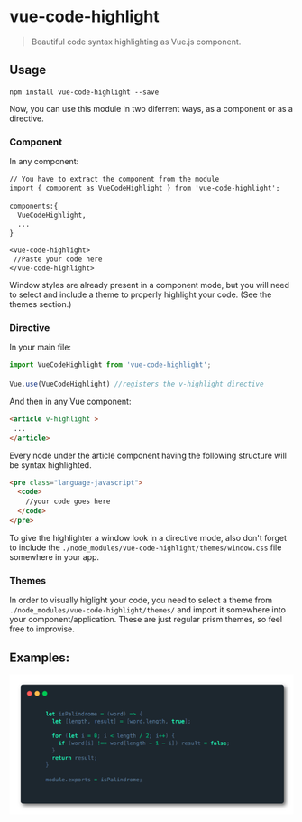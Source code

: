 # vue-code-highlight

> Beautiful code syntax highlighting as Vue.js component.

## Usage

```
npm install vue-code-highlight --save
```

Now, you can use this module in two diferrent ways, as a component or as a directive.

### Component
In any component:

```
// You have to extract the component from the module
import { component as VueCodeHighlight } from 'vue-code-highlight';

components:{
  VueCodeHighlight,
  ...
}
```

```
<vue-code-highlight>
 //Paste your code here
</vue-code-highlight>
```
Window styles are already present in a component mode, but you will need to select and include a theme to properly highlight your code. (See the themes section.)

### Directive
In your main file:
```js
import VueCodeHighlight from 'vue-code-highlight';

Vue.use(VueCodeHighlight) //registers the v-highlight directive

```
And then in any Vue component:

```html
<article v-highlight >
 ...
</article>
```
Every node under the article component having the following structure will be syntax highlighted.

```html
<pre class="language-javascript">
  <code>
    //your code goes here
  </code>
</pre>
```
To give the highlighter a window look in a directive mode, also don't forget to include the `./node_modules/vue-code-highlight/themes/window.css` file somewhere in your app.

### Themes
In order to visually higlight your code, you need to select a theme from `./node_modules/vue-code-highlight/themes/` and import it somewhere into your component/application. These are just regular prism themes, so feel free to improvise.


## Examples:
![screenshot](/src/assets/screenshot.png)
